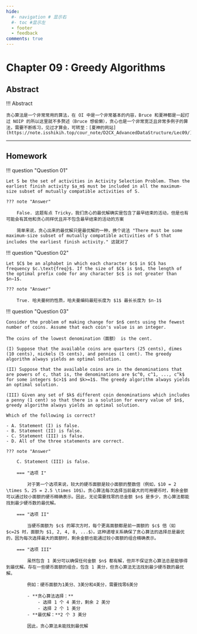 ```yaml
---
hide:
  #- navigation # 显示右
  #- toc #显示左
  - footer
  - feedback
comments: true
--- 
```


# Chapter 09 : Greedy Algorithms

## Abstract

!!! Abstract

	贪心算法是一个非常常用的算法，在 OI 中是一个非常基本的内容，Bruce 和夏神都是一起打过 NOIP 的所以这里就不多赘述（Bruce 想偷懒），贪心也是一个非常宽泛且非常多例子的算法，需要不断练习，见过才算会，可转至：[夏神的网站](https://note.isshikih.top/cour_note/D2CX_AdvancedDataStructure/Lec09/)
***
## Homework

!!! question "Question 01"

	Let S be the set of activities in Activity Selection Problem. Then the earliest finish activity $a_m$​ must be included in all the maximum-size subset of mutually compatible activities of S.
	
	??? note "Answer"
	
		False. 这题有点 Tricky，我们贪心的最优解确实是包含了最早结束的活动，但是也有可能会有其他和贪心同样优且并不包含最早结束的活动的方案
		
		简单来说，贪心出来的最优解只是最优解的一种，换个说法 "There must be some maximum-size subset of mutually compatible activities of S that includes the earliest finish activity." 这就对了

!!! question "Question 02"

	Let $C$ be an alphabet in which each character $c$ in $C$ has frequency $c.\text{freq}$. If the size of $C$ is $n$, the length of the optimal prefix code for any character $c$ is not greater than $n−1$.
	
	??? note "Answer"
	
		True. 哈夫曼树的性质，哈夫曼编码最短长度为 $1$ 最长长度为 $n-1$

!!! question "Question 03"

	Consider the problem of making change for $n$ cents using the fewest number of coins. Assume that each coin's value is an integer.  
	
	The coins of the lowest denomination（面额） is the cent.
	
	(I) Suppose that the available coins are quarters (25 cents), dimes (10 cents), nickels (5 cents), and pennies (1 cent). The greedy algorithm always yields an optimal solution.
	
	(II) Suppose that the available coins are in the denominations that are powers of c, that is, the denominations are $c^0, c^1, ..., c^k$ for some integers $c>1$ and $k>=1$. The greedy algorithm always yields an optimal solution.
	
	(III) Given any set of $k$ different coin denominations which includes a penny (1 cent) so that there is a solution for every value of $n$, greedy algorithm always yields an optimal solution.
	
	Which of the following is correct?
	
	- A. Statement (I) is false.
	- B. Statement (II) is false.
	- C. Statement (III) is false.
	- D. All of the three statements are correct.
	
	??? note "Answer"
	
		C. Statement (III) is false.
		
		=== "选项 I"
		
			对于第一个选项来说，较大的硬币面额是较小面额的整数倍（例如，$10 = 2 \times 5，25 = 2.5 \times 10$）。贪心算法每次选择当前最大的可用硬币时，剩余金额可以通过较小面额的硬币精确表示。因此，无论需要找零的总金额 $n$ 是多少，贪心算法都能找到最少硬币数的最优解。
		
		=== "选项 II"
		
			当硬币面额为 $c$ 的幂次方时，每个更高面额都是前一面额的 $c$ 倍（如 $c=2$ 时，面额为 $1, 2, 4, 8, ...$）。这种递增关系确保了贪心算法的选择总是最优的，因为每次选择最大的面额时，剩余金额也能通过较小面额的组合精确表示。
		
		=== "选项 III"
		
			虽然包含 1 美分可以确保任何金额 $n$ 都有解，但并不保证贪心算法总是能够得到最优解。存在一些硬币面额的组合，包含 1 美分，但贪心算法无法找到最少硬币数的最优解。
			
			例如：硬币面额为1美分、3美分和4美分，需要找零6美分
			
			- **贪心算法选择：**
				- 选择 1 个 4 美分，剩余 2 美分
				- 选择 2 个 1 美分
			- **最优解：**2 个 3 美分
			
			因此，贪心算法未能找到最优解